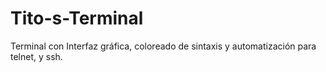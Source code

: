 Tito-s-Terminal
===============

Terminal con Interfaz gráfica, coloreado de sintaxis y automatización para telnet, y ssh.
